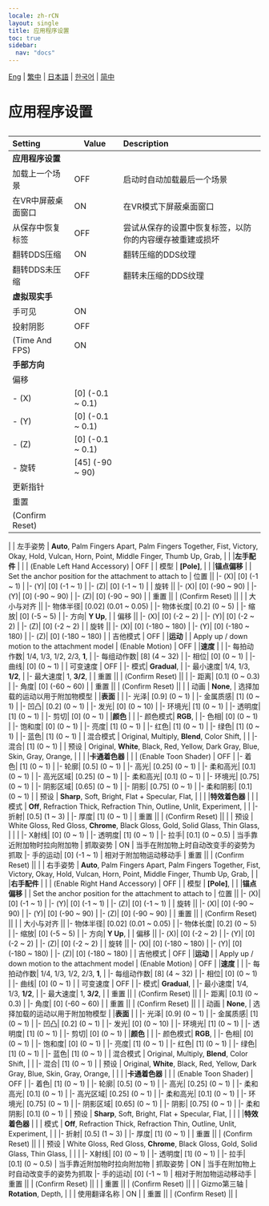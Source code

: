 ```yaml
---
locale: zh-rCN
layout: single
title: 应用程序设置
toc: true
sidebar:
  nav: "docs"
---
```

[Eng](/dancexr/menu/2025.4/system/application_settings.md) | [繁中](/tw/dancexr/menu/2025.4/system/application_settings.md) | [日本語](/jp/dancexr/menu/2025.4/system/application_settings.md) | [한국어](/kr/dancexr/menu/2025.4/system/application_settings.md) | [简中](/zh/dancexr/menu/2025.4/system/application_settings.md)
# 应用程序设置
## 
| Setting | Value | Description |
| :--- | --- | :--- |
|**应用程序设置** | | 
| 加载上一个场景 | OFF | 启动时自动加载最后一个场景
| 在VR中屏蔽桌面窗口 | ON | 在VR模式下屏蔽桌面窗口
| 从保存中恢复标签 | OFF | 尝试从保存的设置中恢复标签，以防你的内容缓存被重建或损坏
| 翻转DDS压缩 | ON | 翻转压缩的DDS纹理
| 翻转DDS未压缩 | OFF | 翻转未压缩的DDS纹理
|**虚拟现实手** | | 
| 手可见 | ON | 
| 投射阴影 | OFF | 
| (Time And FPS) | ON | 
|**手部方向** | | 
| 偏移 || 
|- (X)| [0] (-0.1 ~ 0.1) | 
|- (Y)| [0] (-0.1 ~ 0.1) | 
|- (Z)| [0] (-0.1 ~ 0.1) | 
|- 旋转| [45] (-90 ~ 90) | 
| 更新指针 || 
| 重置 || 
| (Confirm Reset) || 
|
| 左手姿势 |  **Auto**,  Palm Fingers Apart,  Palm Fingers Together,  Fist,  Victory,  Okay,  Hold,  Vulcan,  Horn,  Point,  Middle Finger,  Thumb Up,  Grab,  |  |
|**左手配件** | | 
| (Enable Left Hand Accessory) | OFF | 
| 模型 |  **[Pole]**,  |  |
|**锚点偏移** | | Set the anchor position for the attachment to attach to
| 位置 || 
|- (X)| [0] (-1 ~ 1) | 
|- (Y)| [0] (-1 ~ 1) | 
|- (Z)| [0] (-1 ~ 1) | 
| 旋转 || 
|- (X)| [0] (-90 ~ 90) | 
|- (Y)| [0] (-90 ~ 90) | 
|- (Z)| [0] (-90 ~ 90) | 
| 重置 || 
| (Confirm Reset) || 
|
| 大小与对齐 || 
|- 物体半径| [0.02] (0.01 ~ 0.05) | 
|- 物体长度| [0.2] (0 ~ 5) | 
|- 缩放| [0] (-5 ~ 5) | 
|- 方向|  **Y Up**,  | 
| 偏移 || 
|- (X)| [0] (-2 ~ 2) | 
|- (Y)| [0] (-2 ~ 2) | 
|- (Z)| [0] (-2 ~ 2) | 
| 旋转 || 
|- (X)| [0] (-180 ~ 180) | 
|- (Y)| [0] (-180 ~ 180) | 
|- (Z)| [0] (-180 ~ 180) | 
| 吉他模式 | OFF | 
|**运动** | | Apply up / down motion to the attachment model
| (Enable Motion) | OFF | 
|**速度** | | 
|- 每拍动作数|  1/4,  1/3,  1/2,  2/3,  **1**,  | 
|- 每组动作数| [8] (4 ~ 32) | 
|- 相位| [0] (0 ~ 1) | 
|- 曲线| [0] (0 ~ 1) | 
| 可变速度 | OFF | 
|- 模式|  **Gradual**,  | 
|- 最小速度|  1/4,  1/3,  **1/2**,  | 
|- 最大速度|  1,  **3/2**,  | 
| 重置 || 
| (Confirm Reset) || 
|
|- 距离| [0.1] (0 ~ 0.3) | 
|- 角度| [0] (-60 ~ 60) | 
| 重置 || 
| (Confirm Reset) || 
|
| 动画 |  **None**,  | 选择加载的运动以用于附加物模型 |
|**表面** | | 
|- 光泽| [0.9] (0 ~ 1) | 
|- 金属质感| [1] (0 ~ 1) | 
|- 凹凸| [0.2] (0 ~ 1) | 
|- 发光| [0] (0 ~ 10) | 
|- 环境光| [1] (0 ~ 1) | 
|- 透明度| [1] (0 ~ 1) | 
|- 剪切| [0] (0 ~ 1) | 
|**颜色** | | 
|- 颜色模式|  **RGB**,  | 
|- 色相| [0] (0 ~ 1) | 
|- 饱和度| [0] (0 ~ 1) | 
|- 亮度| [1] (0 ~ 1) | 
|- 红色| [1] (0 ~ 1) | 
|- 绿色| [1] (0 ~ 1) | 
|- 蓝色| [1] (0 ~ 1) | 
| 混合模式 |  Original,  Multiply,  **Blend**,  Color Shift,  |  |
|- 混合| [1] (0 ~ 1) | 
| 预设 |  Original,  **White**,  Black,  Red,  Yellow,  Dark Gray,  Blue,  Skin,  Gray,  Orange,  |  |
|
|**卡通着色器** | | 
| (Enable Toon Shader) | OFF | 
|- 着色| [1] (0 ~ 1) | 
|- 轮廓| [0.5] (0 ~ 1) | 
|- 高光| [0.25] (0 ~ 1) | 
|- 柔和高光| [0.1] (0 ~ 1) | 
|- 高光区域| [0.25] (0 ~ 1) | 
|- 柔和高光| [0.1] (0 ~ 1) | 
|- 环境光| [0.75] (0 ~ 1) | 
|- 阴影区域| [0.65] (0 ~ 1) | 
|- 阴影| [0.75] (0 ~ 1) | 
|- 柔和阴影| [0.1] (0 ~ 1) | 
| 预设 |  **Sharp**,  Soft,  Bright,  Flat + Specular,  Flat,  |  |
|
|**特效着色器** | | 
| 模式 |  **Off**,  Refraction Thick,  Refraction Thin,  Outline,  Unlit,  Experiment,  |  |
|- 折射| [0.5] (1 ~ 3) | 
|- 厚度| [1] (0 ~ 1) | 
| 重置 || 
| (Confirm Reset) || 
|
| 预设 |  White Gloss,  Red Gloss,  **Chrome**,  Black Gloss,  Gold,  Solid Glass,  Thin Glass,  |  |
|
|- X射线| [0] (0 ~ 1) | 
|- 透明度| [1] (0 ~ 1) | 
|- 拉手| [0.1] (0 ~ 0.5) | 当手靠近附加物时拉向附加物
| 抓取姿势 | ON | 当手在附加物上时自动改变手的姿势为抓取
|- 手的运动| [0] (-1 ~ 1) | 相对于附加物运动移动手
| 重置 || 
| (Confirm Reset) || 
|
| 右手姿势 |  **Auto**,  Palm Fingers Apart,  Palm Fingers Together,  Fist,  Victory,  Okay,  Hold,  Vulcan,  Horn,  Point,  Middle Finger,  Thumb Up,  Grab,  |  |
|**右手配件** | | 
| (Enable Right Hand Accessory) | OFF | 
| 模型 |  **[Pole]**,  |  |
|**锚点偏移** | | Set the anchor position for the attachment to attach to
| 位置 || 
|- (X)| [0] (-1 ~ 1) | 
|- (Y)| [0] (-1 ~ 1) | 
|- (Z)| [0] (-1 ~ 1) | 
| 旋转 || 
|- (X)| [0] (-90 ~ 90) | 
|- (Y)| [0] (-90 ~ 90) | 
|- (Z)| [0] (-90 ~ 90) | 
| 重置 || 
| (Confirm Reset) || 
|
| 大小与对齐 || 
|- 物体半径| [0.02] (0.01 ~ 0.05) | 
|- 物体长度| [0.2] (0 ~ 5) | 
|- 缩放| [0] (-5 ~ 5) | 
|- 方向|  **Y Up**,  | 
| 偏移 || 
|- (X)| [0] (-2 ~ 2) | 
|- (Y)| [0] (-2 ~ 2) | 
|- (Z)| [0] (-2 ~ 2) | 
| 旋转 || 
|- (X)| [0] (-180 ~ 180) | 
|- (Y)| [0] (-180 ~ 180) | 
|- (Z)| [0] (-180 ~ 180) | 
| 吉他模式 | OFF | 
|**运动** | | Apply up / down motion to the attachment model
| (Enable Motion) | OFF | 
|**速度** | | 
|- 每拍动作数|  1/4,  1/3,  1/2,  2/3,  **1**,  | 
|- 每组动作数| [8] (4 ~ 32) | 
|- 相位| [0] (0 ~ 1) | 
|- 曲线| [0] (0 ~ 1) | 
| 可变速度 | OFF | 
|- 模式|  **Gradual**,  | 
|- 最小速度|  1/4,  1/3,  **1/2**,  | 
|- 最大速度|  1,  **3/2**,  | 
| 重置 || 
| (Confirm Reset) || 
|
|- 距离| [0.1] (0 ~ 0.3) | 
|- 角度| [0] (-60 ~ 60) | 
| 重置 || 
| (Confirm Reset) || 
|
| 动画 |  **None**,  | 选择加载的运动以用于附加物模型 |
|**表面** | | 
|- 光泽| [0.9] (0 ~ 1) | 
|- 金属质感| [1] (0 ~ 1) | 
|- 凹凸| [0.2] (0 ~ 1) | 
|- 发光| [0] (0 ~ 10) | 
|- 环境光| [1] (0 ~ 1) | 
|- 透明度| [1] (0 ~ 1) | 
|- 剪切| [0] (0 ~ 1) | 
|**颜色** | | 
|- 颜色模式|  **RGB**,  | 
|- 色相| [0] (0 ~ 1) | 
|- 饱和度| [0] (0 ~ 1) | 
|- 亮度| [1] (0 ~ 1) | 
|- 红色| [1] (0 ~ 1) | 
|- 绿色| [1] (0 ~ 1) | 
|- 蓝色| [1] (0 ~ 1) | 
| 混合模式 |  Original,  Multiply,  **Blend**,  Color Shift,  |  |
|- 混合| [1] (0 ~ 1) | 
| 预设 |  Original,  **White**,  Black,  Red,  Yellow,  Dark Gray,  Blue,  Skin,  Gray,  Orange,  |  |
|
|**卡通着色器** | | 
| (Enable Toon Shader) | OFF | 
|- 着色| [1] (0 ~ 1) | 
|- 轮廓| [0.5] (0 ~ 1) | 
|- 高光| [0.25] (0 ~ 1) | 
|- 柔和高光| [0.1] (0 ~ 1) | 
|- 高光区域| [0.25] (0 ~ 1) | 
|- 柔和高光| [0.1] (0 ~ 1) | 
|- 环境光| [0.75] (0 ~ 1) | 
|- 阴影区域| [0.65] (0 ~ 1) | 
|- 阴影| [0.75] (0 ~ 1) | 
|- 柔和阴影| [0.1] (0 ~ 1) | 
| 预设 |  **Sharp**,  Soft,  Bright,  Flat + Specular,  Flat,  |  |
|
|**特效着色器** | | 
| 模式 |  **Off**,  Refraction Thick,  Refraction Thin,  Outline,  Unlit,  Experiment,  |  |
|- 折射| [0.5] (1 ~ 3) | 
|- 厚度| [1] (0 ~ 1) | 
| 重置 || 
| (Confirm Reset) || 
|
| 预设 |  White Gloss,  Red Gloss,  **Chrome**,  Black Gloss,  Gold,  Solid Glass,  Thin Glass,  |  |
|
|- X射线| [0] (0 ~ 1) | 
|- 透明度| [1] (0 ~ 1) | 
|- 拉手| [0.1] (0 ~ 0.5) | 当手靠近附加物时拉向附加物
| 抓取姿势 | ON | 当手在附加物上时自动改变手的姿势为抓取
|- 手的运动| [0] (-1 ~ 1) | 相对于附加物运动移动手
| 重置 || 
| (Confirm Reset) || 
|
| 重置 || 
| (Confirm Reset) || 
|
| Gizmo第三轴 |  **Rotation**,  Depth,  |  |
| 使用翻译名称 | ON | 
| 重置 || 
| (Confirm Reset) || 
|
